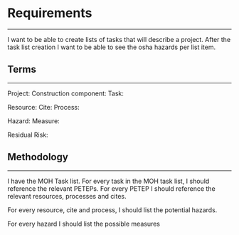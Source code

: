 # Requirements
---
I want to be able to create lists of tasks that will describe a project.
After the task list creation I want to be able to see the osha hazards per list item.


## Terms
---
Project:
Construction component:
Task: 

Resource:
Cite:
Process:

Hazard:
Measure:

Residual Risk:

## Methodology
---
I have the MOH Task list.
For every task in the MOH task list, I should reference the relevant PETEPs.
For every PETEP I should reference the relevant resources, processes and cites.

For every resource, cite and process, I should list the potential hazards.

For every hazard I should list the possible measures

